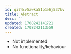 ```yaml
---
id: qi74cv5awka51p1e6j537kv
title: Abstract
desc: ''
updated: 1708242141721
created: 1708242113559
---
```



- Not implemented
- No functionality/behaviour